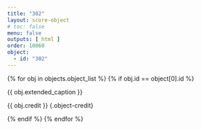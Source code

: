 ```yaml
---
title: "302"
layout: score-object
# toc: false
menu: false
outputs: [ html ]
order: 10060
object:
  - id: "302"
---
```


{% for obj in objects.object_list %}
{% if obj.id == object[0].id %}

{{ obj.extended_caption }}

{{ obj.credit }} {.object-credit}

{% endif %}
{% endfor %}
